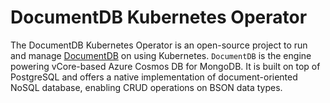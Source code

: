 # DocumentDB Kubernetes Operator

The DocumentDB Kubernetes Operator is an open-source project to run and manage [DocumentDB](https://github.com/microsoft/documentdb) on using Kubernetes. `DocumentDB` is the engine powering vCore-based Azure Cosmos DB for MongoDB. It is built on top of PostgreSQL and offers a native implementation of document-oriented NoSQL database, enabling CRUD operations on BSON data types.